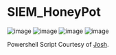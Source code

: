 # SIEM_HoneyPot
![image](https://github.com/BaileyMele/SIEM_HoneyPot/assets/100643495/65b8f9ad-1c49-4d49-b313-5a8e642aff64)
![image](https://github.com/BaileyMele/SIEM_HoneyPot/assets/100643495/387197be-8028-4650-8f17-c715133725f2)
![image](https://github.com/BaileyMele/SIEM_HoneyPot/assets/100643495/9a43e33f-8d8c-4da1-85b9-6a738c132538)
![image](https://github.com/BaileyMele/SIEM_HoneyPot/assets/100643495/baea62c2-8d00-4b0d-ad48-e965ccf2e392)

Powershell Script Courtesy of [Josh](https://github.com/joshmadakor1).
